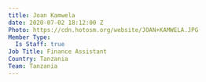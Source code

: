 ```yaml
---
title: Joan Kamwela
date: 2020-07-02 18:12:00 Z
Photo: https://cdn.hotosm.org/website/JOAN+KAMWELA.JPG
Member Type:
  Is Staff: true
Job Title: Finance Assistant
Country: Tanzania
Team: Tanzania
---
```


